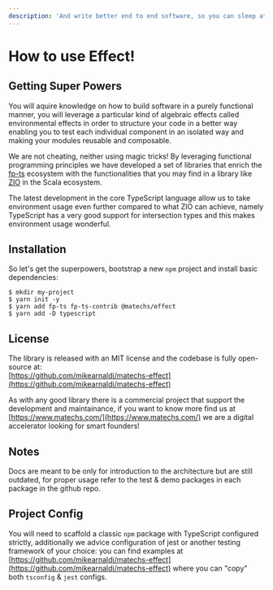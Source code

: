 ```yaml
---
description: 'And write better end to end software, so you can sleep at night!'
---
```


# How to use Effect!

## Getting Super Powers

You will aquire knowledge on how to build software in a purely functional manner, you will leverage a particular kind of algebraic effects called environmental effects in order to structure your code in a better way enabling you to test each individual component in an isolated way and making your modules reusable and composable.

We are not cheating, neither using magic tricks! By leveraging functional programming principles we have developed a set of libraries that enrich the [fp-ts](https://github.com/gcanti/fp-ts) ecosystem with the functionalities that you may find in a library like [ZIO](https://github.com/zio/zio) in the Scala ecosystem.

The latest development in the core TypeScript language allow us to take environment usage even further compared to what ZIO can achieve, namely TypeScript has a very good support for intersection types and this makes environment usage wonderful.

## Installation

So let's get the superpowers, bootstrap a new `npm` project and install basic dependencies:

```text
$ mkdir my-project
$ yarn init -y
$ yarn add fp-ts fp-ts-contrib @matechs/effect
$ yarn add -D typescript
```

## License

The library is released with an MIT license and the codebase is fully open-source at:   
[https://github.com/mikearnaldi/matechs-effect](https://github.com/mikearnaldi/matechs-effect)  
  
As with any good library there is a commercial project that support the development and maintainance, if you want to know more find us at [https://www.matechs.com/](https://www.matechs.com/) we are a digital accelerator looking for smart founders!

## Notes

Docs are meant to be only for introduction to the architecture but are still outdated, for proper usage refer to the test & demo packages in each package in the github repo.

## Project Config

You will need to scaffold a classic `npm` package with TypeScript configured strictly, additionally we advice configuration of jest or another testing framework of your choice: you can find examples at [https://github.com/mikearnaldi/matechs-effect](https://github.com/mikearnaldi/matechs-effect) where you can "copy" both `tsconfig` & `jest` configs.

